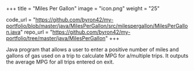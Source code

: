 +++
title = "Miles Per Gallon"
image = "icon.png"
weight = "25"

code_url = "https://github.com/byron42/my-portfolio/blob/master/java/MilesPerGallon/src/milespergallon/MilesPerGallon.java"
repo_url = "https://github.com/byron42/my-portfolio/tree/master/java/MilesPerGallon"
+++

 Java program that allows a user to enter a positive number of miles and gallons of gas used on a trip to calculate MPG for a/multiple trips. It outputs the average MPG for all trips entered on exit.